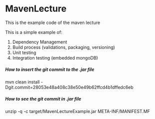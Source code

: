 MavenLecture
============

This is the example code of the maven lecture

This is a simple example of:
1.  Dependency Management
2.  Build process (validations, packaging, versioning)
3.  Unit testing
4.  Integration testing (embedded mongoDB)

##### How to insert the git commit to the .jar file
mvn clean install -Dgit.commit=28053e48a408c38e50e49b62ffcd4b1dffedc6eb

##### How to see the git commit in .jar file
unzip -q -c target/MavenLectureExample.jar META-INF/MANIFEST.MF
